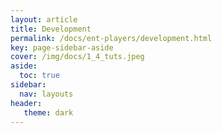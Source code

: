 ```yaml
---
layout: article
title: Development
permalink: /docs/ent-players/development.html
key: page-sidebar-aside
cover: /img/docs/1_4_tuts.jpeg
aside:
  toc: true
sidebar:
  nav: layouts
header:
   theme: dark
---
```



